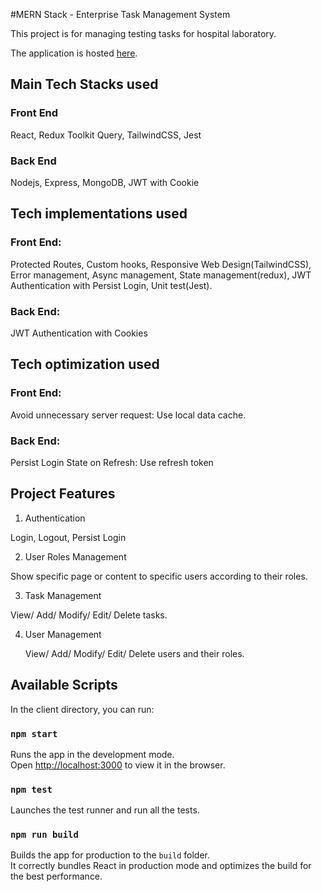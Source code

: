 #MERN Stack - Enterprise Task Management System

This project is for managing testing tasks for hospital laboratory.

The application is hosted [here](https://search-hacker-news.herokuapp.com).



## Main Tech Stacks used

### Front End

React, Redux Toolkit Query, TailwindCSS, Jest

### Back End

Nodejs, Express, MongoDB, JWT with Cookie



## Tech implementations used

### Front End:

Protected Routes, Custom hooks, Responsive Web Design(TailwindCSS),  Error management, Async management, State management(redux), JWT Authentication with Persist Login, Unit test(Jest).

### Back End:

JWT Authentication with Cookies



## Tech optimization used

### Front End:

Avoid unnecessary server request:  Use local data cache.

### Back End:

Persist Login State on Refresh: Use refresh token



## Project Features

1.  Authentication

   Login, Logout, Persist Login 

2.  User Roles Management

   Show specific page or content to specific users according to their roles.

3.  Task Management 

   View/ Add/ Modify/ Edit/ Delete tasks.

4.  User Management

    View/ Add/ Modify/ Edit/ Delete users and their roles.

    

    

    





## Available Scripts

In the client directory, you can run:

### `npm start`

Runs the app in the development mode.<br>
Open [http://localhost:3000](http://localhost:3000) to view it in the browser.

### `npm test`

Launches the test runner and run all the tests.<br>

### `npm run build`

Builds the app for production to the `build` folder.<br>
It correctly bundles React in production mode and optimizes the build for the best performance.

